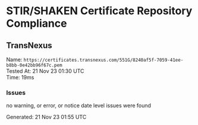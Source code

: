 # STIR/SHAKEN Certificate Repository Compliance

## TransNexus

Name: `https://certificates.transnexus.com/551G/8240af5f-7059-41ee-b8bb-0e42bb96f67c.pem`\
Tested At: 21 Nov 23 01:30 UTC\
Time: 19ms

### Issues

no warning, or error, or notice date level issues were found

Generated: 21 Nov 23 01:55 UTC